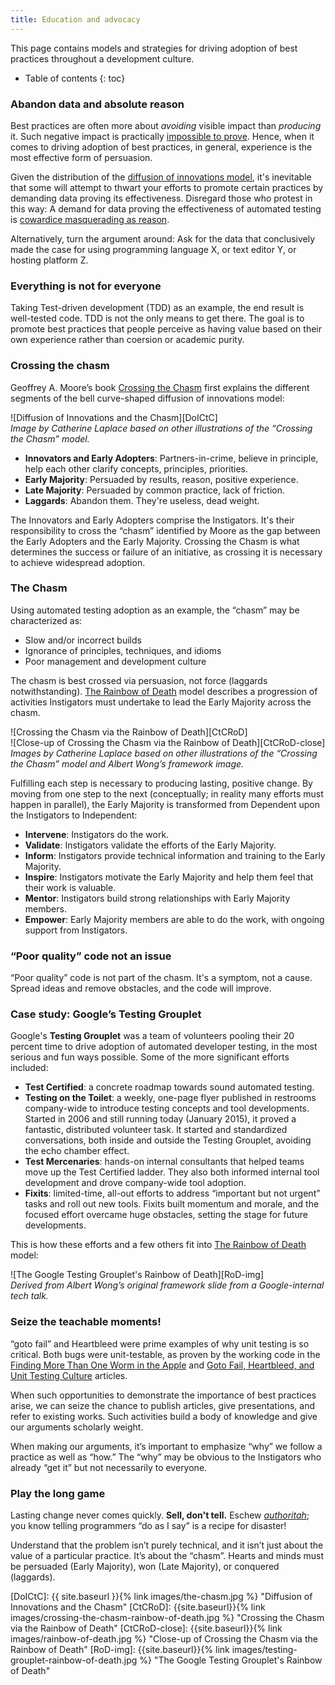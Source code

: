 ```yaml
---
title: Education and advocacy
---
```

This page contains models and strategies for driving adoption of best practices
throughout a development culture.

* Table of contents
{: toc}

### Abandon data and absolute reason

Best practices are often more about _avoiding_ visible impact than _producing_
it. Such negative impact is practically [impossible to prove][mercs-neg].
Hence, when it comes to driving adoption of best practices, in general,
experience is the most effective form of persuasion.

[mercs-neg]: https://mike-bland.com/2012/07/10/test-mercenaries.html#mercs-proving-negatives

Given the distribution of the [diffusion of innovations model][DoI], it's
inevitable that some will attempt to thwart your efforts to promote certain
practices by demanding data proving its effectiveness. Disregard those who
protest in this way: A demand for data proving the effectiveness of automated
testing is [cowardice masquerading as reason][cow].

[DoI]: https://en.wikipedia.org/wiki/Diffusion_of_innovations
[cow]: https://martinfowler.com/articles/testing-culture.html#change-stand

Alternatively, turn the argument around: Ask for the data that conclusively
made the case for using programming language X, or text editor Y, or hosting
platform Z.

### Everything is not for everyone

Taking Test-driven development (TDD) as an example, the end result is well-tested
code. TDD is not the only means to get there. The goal is to promote best
practices that people perceive as having value based on their own experience
rather than coersion or academic purity.

### Crossing the chasm

Geoffrey A. Moore’s book [Crossing the Chasm][CtC] first explains the different
segments of the bell curve-shaped diffusion of innovations model:

[CtC]: https://en.wikipedia.org/wiki/Crossing_the_Chasm

![Diffusion of Innovations and the Chasm][DoICtC]<br/>
_Image by Catherine Laplace based on other illustrations of the “Crossing the
Chasm” model._

- **Innovators and Early Adopters**: Partners-in-crime, believe in principle,
  help each other clarify concepts, principles, priorities.
- **Early Majority**: Persuaded by results, reason, positive experience.
- **Late Majority**: Persuaded by common practice, lack of friction.
- **Laggards**: Abandon them. They're useless, dead weight.

The Innovators and Early Adopters comprise the Instigators. It's their
responsibility to cross the “chasm” identified by Moore as the gap between the
Early Adopters and the Early Majority. Crossing the Chasm is what determines the
success or failure of an initiative, as crossing it is necessary to achieve
widespread adoption.

### The Chasm

Using automated testing adoption as an example, the “chasm” may be characterized
as:

- Slow and/or incorrect builds
- Ignorance of principles, techniques, and idioms
- Poor management and development culture

The chasm is best crossed via persuasion, not force (laggards notwithstanding).
[The Rainbow of Death][RoD] model describes a progression of activities
Instigators must undertake to lead the Early Majority across the chasm.

[RoD]: https://mike-bland.com/the-rainbow-of-death

![Crossing the Chasm via the Rainbow of Death][CtCRoD]<br/>
![Close-up of Crossing the Chasm via the Rainbow of Death][CtCRoD-close]<br/>
_Images by Catherine Laplace based on other illustrations of the “Crossing the
Chasm” model and Albert Wong’s framework image._

Fulfilling each step is necessary to producing lasting, positive change. By
moving from one step to the next (conceptually; in reality many efforts must
happen in parallel), the Early Majority is transformed from Dependent upon
the Instigators to Independent:

- **Intervene**: Instigators do the work.
- **Validate**: Instigators validate the efforts of the Early Majority.
- **Inform**: Instigators provide technical information and training to the
  Early Majority.
- **Inspire**: Instigators motivate the Early Majority and help them feel that
  their work is valuable.
- **Mentor**: Instigators build strong relationships with Early Majority
  members.
- **Empower**: Early Majority members are able to do the work, with ongoing
  support from Instigators.

### “Poor quality” code not an issue

“Poor quality” code is not part of the chasm. It's a symptom, not a cause.
Spread ideas and remove obstacles, and the code will improve.

### Case study: Google’s Testing Grouplet

Google's **Testing Grouplet** was a team of volunteers pooling their 20 percent time
to drive adoption of automated developer testing, in the most serious and fun
ways possible. Some of the more significant efforts included:

- **Test Certified**: a concrete roadmap towards sound automated testing.
- **Testing on the Toilet**: a weekly, one-page flyer published in restrooms
  company-wide to introduce testing concepts and tool developments. Started in
  2006 and still running today (January 2015), it proved a fantastic,
  distributed volunteer task. It started and standardized conversations, both
  inside and outside the Testing Grouplet, avoiding the echo chamber effect.
- **Test Mercenaries**: hands-on internal consultants that helped teams move
  up the Test Certified ladder. They also both informed internal tool
  development and drove company-wide tool adoption.
- **Fixits**: limited-time, all-out efforts to address “important but not
  urgent” tasks and roll out new tools. Fixits built momentum and morale, and
  the focused effort overcame huge obstacles, setting the stage for future
  developments.

This is how these efforts and a few others fit into [The Rainbow of Death][RoD]
model:

![The Google Testing Grouplet's Rainbow of Death][RoD-img]<br/>
_Derived from Albert Wong’s original framework slide from a Google-internal
tech talk._

### Seize the teachable moments!

“goto fail” and Heartbleed were prime examples of why unit testing is so
critical. Both bugs were unit-testable, as proven by the working code in the
[Finding More Than One Worm in the Apple][worm] and [Goto Fail, Heartbleed, and
Unit Testing Culture][GFHB] articles.

[worm]: https://mike-bland.com/publications/finding-more-than-one-worm-in-the-apple/
[GFHB]: https://martinfowler.com/articles/testing-culture.html

When such opportunities to demonstrate the importance of best practices arise,
we can seize the chance to publish articles, give presentations, and refer to
existing works. Such activities build a body of knowledge and give our arguments
scholarly weight.

When making our arguments, it’s important to emphasize “why” we follow a
practice as well as “how.” The “why” may be obvious to the Instigators who
already “get it” but not necessarily to everyone.

### Play the long game

Lasting change never comes quickly. **Sell, don't tell.** Eschew
_[authoritah][]_; you know telling programmers “do as I say” is a recipe for
disaster!

[authoritah]: https://southpark.cc.com/clips/150368/you-will-respect-my-authoritah

Understand that the problem isn’t purely technical, and it isn’t just about the
value of a particular practice. It’s about the “chasm”. Hearts and minds must
be persuaded (Early Majority), won (Late Majority), or conquered (laggards).

[DoICtC]: {{ site.baseurl }}{% link images/the-chasm.jpg %}
  "Diffusion of Innovations and the Chasm"
[CtCRoD]:       {{site.baseurl}}{% link images/crossing-the-chasm-rainbow-of-death.jpg %}
  "Crossing the Chasm via the Rainbow of Death"
[CtCRoD-close]: {{site.baseurl}}{% link images/rainbow-of-death.jpg %}
  "Close-up of Crossing the Chasm via the Rainbow of Death"
[RoD-img]:      {{site.baseurl}}{% link images/testing-grouplet-rainbow-of-death.jpg %}
  "The Google Testing Grouplet's Rainbow of Death"
